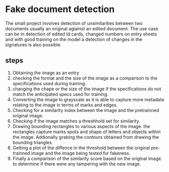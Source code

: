 # Fake document detection
The small project involves detection of unsimilarities between two documents usually an original agiainst an edited document. The use case can be in detection of edited Id cards, changed numbers on entry sheets and with good training on the model a detection of changes in the signatures is also possible.

## steps
1. Obtaining the image as an entry
2. checking the format and the size of the image as a comparison to the specifications used during training.
3. changing the chape or the size of the image if the specifications do not match the anticipated specs used for training.
4. Converting the image to grayscale as it is able to capture more metadata relating to the image in terms of marks and edges.
5. Checking for a similarity index between the image and the pretrainned original image.
6. Checking if the image matches a threshhold set for similarity.
7. Drawing bounding rectangles to various aspects of the image. the rectangles capture marks spots and shape of letters and objects within the image. Addionally grabing the contours obtained from drawing the bounding triangles.
8. Getting a plot of the diffence in the threshold between the original pre-trainned image and the image being tested for fakeness.
9. Finally a comparison of the similarity score based on the original image to determine if there were any tampering with the new image. 
